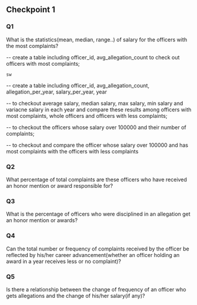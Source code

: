 ## Checkpoint 1

### Q1 ###

What is the statistics(mean, median, range..) of salary for the officers with the most complaints?

-- create a table including officer_id, avg_allegation_count to check out officers with most complaints;
```
sw
```

-- create a table including officer_id, avg_allegation_count, allegation_per_year, salary_per_year, year 

-- to checkout average salary, median salary, max salary, min salary and variacne salary in each year and compare these results among officers with most complaints, whole officers and officers with less complaints;

-- to checkout the officers whose salary over 100000 and their number of complaints;

-- to checkout and compare the officer whose salary over 100000 and has most complaints with the officers with less complaints 

### Q2 ###

What percentage of total complaints are these officers who have received an honor mention or award responsible for?

### Q3 ###

What is the percentage of officers who were disciplined in an allegation get an honor mention or awards?

### Q4 ###

Can the total number or frequency of complaints received by the officer be reflected by his/her career advancement(whether an officer holding an award in a year receives less or no complaint)?

### Q5 ###

Is there a relationship between the change of frequency of an officer who gets allegations and the change of his/her salary(if any)?
